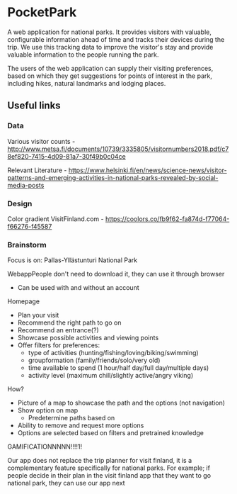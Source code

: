 # PocketPark
A web application for national parks. It provides visitors with valuable, configurable information ahead of time and tracks their devices during the trip. We use this tracking data to improve the visitor's stay and provide valuable information to the people running the park.

The users of the web application can supply their visiting preferences, based on which they get suggestions for points of interest in the park, including hikes, natural landmarks and lodging places.

## Useful links

### Data

Various visitor counts - http://www.metsa.fi/documents/10739/3335805/visitornumbers2018.pdf/c78ef820-7415-4d09-81a7-30f49b0c04ce

Relevant Literature - https://www.helsinki.fi/en/news/science-news/visitor-patterns-and-emerging-activities-in-national-parks-revealed-by-social-media-posts

### Design
Color gradient VisitFinland.com - https://coolors.co/fb9f62-fa874d-f77064-f66276-f45587

### Brainstorm
Focus is on: Pallas-Yllästunturi National Park

WebappPeople don't need to download it, they can use it through browser
  - Can be used with and without an account

Homepage
- Plan your visit
- Recommend the right path to go on
- Recommend an entrance(?)
- Showcase possible activities and viewing points
- Offer filters for preferences:
    - type of activities  (hunting/fishing/loving/biking/swimming)
    - groupformation (family/friends/solo/very old)
    - time available to spend (1 hour/half day/full day/multiple days)
    - activity level (maximum chill/slightly active/angry viking)

How?
- Picture of a map to showcase the path and the options (not navigation)
- Show option on map
    - Predetermine paths based on 
- Ability to remove and request more options
- Options are selected based on filters and pretrained knowledge

GAMIFICATIONNNNN!!!!1!

Our app does not replace the trip planner for visit finland, it is a complementary feature 
specifically for national parks. For example; if people decide in their plan in the visit 
finland app that they want to go national park, they can use our app next
